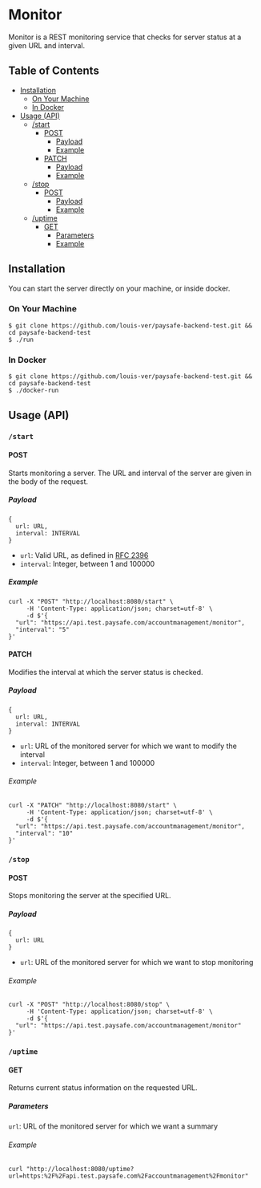 # Monitor

Monitor is a REST monitoring service that checks for server status at a given URL and interval.

## Table of Contents

- [Installation](#installation)
  - [On Your Machine](#on-your-machine)
  - [In Docker](#in-docker)
- [Usage (API)](#usage-api)
  - [/start](#start)
    - [POST](#post)
      - [Payload](#payload)
      - [Example](#example)
    - [PATCH](#patch)
      - [Payload](#payload-1)
      - [Example](#example-1)
  - [/stop](#stop)
    - [POST](#post-1)
      - [Payload](#payload-2)
      - [Example](#example-2)
  - [/uptime](#uptime)
    - [GET](#get)
      - [Parameters](#parameters)
      - [Example](#example-3)
  
## Installation

You can start the server directly on your machine, or inside docker.

### On Your Machine

```
$ git clone https://github.com/louis-ver/paysafe-backend-test.git && cd paysafe-backend-test
$ ./run
```

### In Docker

```
$ git clone https://github.com/louis-ver/paysafe-backend-test.git && cd paysafe-backend-test
$ ./docker-run
```
## Usage (API)

### `/start`

#### POST
Starts monitoring a server. The URL and interval of the server are given in the body of the request.


##### Payload
```
{
  url: URL,
  interval: INTERVAL
}
```
- `url`: Valid URL, as defined in [RFC 2396](https://www.ietf.org/rfc/rfc2396.txt)
- `interval`: Integer, between 1 and 100000

##### Example
```
curl -X "POST" "http://localhost:8080/start" \
     -H 'Content-Type: application/json; charset=utf-8' \
     -d $'{
  "url": "https://api.test.paysafe.com/accountmanagement/monitor",
  "interval": "5"
}'
```

#### PATCH

Modifies the interval at which the server status is checked.

##### Payload

```
{
  url: URL,
  interval: INTERVAL
}
```
- `url`: URL of the monitored server for which we want to modify the interval
- `interval`: Integer, between 1 and 100000

###### Example
```
curl -X "PATCH" "http://localhost:8080/start" \
     -H 'Content-Type: application/json; charset=utf-8' \
     -d $'{
  "url": "https://api.test.paysafe.com/accountmanagement/monitor",
  "interval": "10"
}'
```

### `/stop`

#### POST

Stops monitoring the server at the specified URL.

##### Payload
```
{
  url: URL
}
```
- `url`: URL of the monitored server for which we want to stop monitoring

###### Example
```
curl -X "POST" "http://localhost:8080/stop" \
     -H 'Content-Type: application/json; charset=utf-8' \
     -d $'{
  "url": "https://api.test.paysafe.com/accountmanagement/monitor"
}'
```

### `/uptime`

#### GET

Returns current status information on the requested URL.

##### Parameters

`url`: URL of the monitored server for which we want a summary

###### Example
```
curl "http://localhost:8080/uptime?url=https:%2F%2Fapi.test.paysafe.com%2Faccountmanagement%2Fmonitor"
```